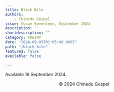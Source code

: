 ```yaml
---
title: Black Bile
authors:
    - Chinedu Gospel
issue: Issue Seventeen, September 2024
description: ''
shortdescription: ""
category: POETRY
date: "2024-09-09T01:05:00.000Z"
path: "/black-bile"
featured: false
available: false

---
```


Available 16 September 2024.


<p style="text-align: center;">© 2024 Chinedu Gospel</p>

